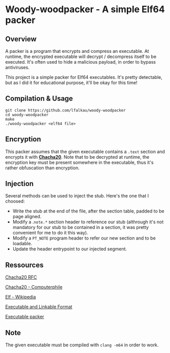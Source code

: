 # Woody-woodpacker - A simple Elf64 packer

## Overview

A packer is a program that encrypts and compress an executable.
At runtime, the encrypted executable will decrypt / decompress itself to be executed.
It's often used to hide a malicious payload, in order to bypass antiviruses.

This project is a simple packer for Elf64 executables. It's pretty detectable, but as I did it for educational purpose, it'll be okay for this time!


## Compilation & Usage

```
git clone https://github.com/lfalkau/woody-woodpacker
cd woody-woodpacker
make
./woody-woodpacker <elf64 file>
```

## Encryption

This packer assumes that the given executable contains a `.text` section and encrypts it with **[Chacha20](https://datatracker.ietf.org/doc/html/rfc7539)**.
Note that to be decrypted at runtime, the encryption key must be present somewhere in the executable, thus it's rather obfuscation than encryption.

## Injection

Several methods can be used to inject the stub. Here's the one that I choosed:
- Write the stub at the end of the file, after the section table, padded to be page aligned.
- Modify a .`note.*` section header to reference our stub (althrough it's not mandatory for our stub to be contained in a section, it was pretty convenient for me to do it this way).
- Modify a `PT_NOTE` program header to refer our new section and to be loadable.
- Update the header entrypoint to our injected segment.

## Ressources

[Chacha20 RFC](https://datatracker.ietf.org/doc/html/rfc7539)

[Chacha20  - Computerphile](https://www.youtube.com/watch?v=UeIpq-C-GSA&pp=ugMICgJmchABGAE=)

[Elf - Wikipedia](https://en.wikipedia.org/wiki/Executable_and_Linkable_Format)

[Executable and Linkable Format](http://www.skyfree.org/linux/references/ELF_Format.pdf)

[Executable packer](https://www.youtube.com/watch?v=5RK7sYTOeNk)

## Note

The given executable must be compiled with `clang -m64` in order to work.
